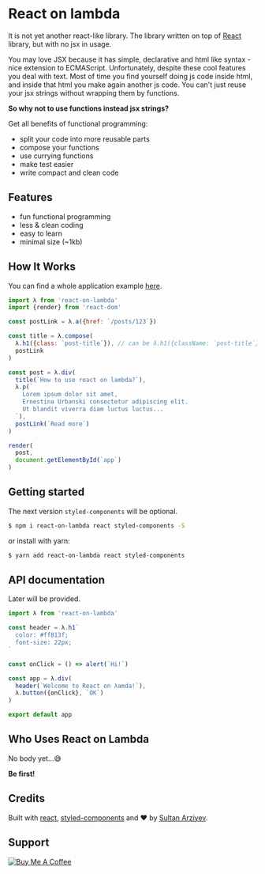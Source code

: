 # React on lambda

It is not yet another react-like library.
The library written on top of [React](https://github.com/facebook/react/) library, but with no jsx in usage.

You may love JSX because it has simple, declarative and html like syntax - nice extension to ECMAScript.
Unfortunately, despite these cool features you deal with text.
Most of time you find yourself doing js code inside html, and inside that html you make again another js code.
You can't just reuse your jsx strings without wrapping them by functions.

**So why not to use functions instead jsx strings?**

Get all benefits of functional programming:
 - split your code into more reusable parts
 - compose your functions
 - use currying functions
 - make test easier
 - write compact and clean code


## Features
- fun functional programming
- less & clean coding
- easy to learn
- minimal size (~1kb)



## How It Works

You can find a whole application example [here](https://github.com/sultan99/rol-usage).


```js
import λ from 'react-on-lambda'
import {render} from 'react-dom'

const postLink = λ.a({href: `/posts/123`})

const title = λ.compose(
  λ.h1({class: `post-title`}), // can be λ.h1({className: `post-title`})
  postLink
)

const post = λ.div(
  title(`How to use react on lambda?`),
  λ.p(`
    Lorem ipsum dolor sit amet,
    Ernestina Urbanski consectetur adipiscing elit.
    Ut blandit viverra diam luctus luctus...
  `),
  postLink(`Read more`)
)

render(
  post,
  document.getElementById(`app`)
)

```

## Getting started

The next version `styled-components` will be optional.

```sh
$ npm i react-on-lambda react styled-components -S
```

or install with yarn:

```sh
$ yarn add react-on-lambda react styled-components
```

## API documentation
Later will be provided.

```js
import λ from 'react-on-lambda'

const header = λ.h1`
  color: #ff813f;
  font-size: 22px;
`

const onClick = () => alert(`Hi!`)

const app = λ.div(
  header(`Welcome to React on λamda!`),
  λ.button({onClick}, `OK`)
)

export default app

```

## Who Uses React on Lambda

No body yet...😅

**Be first!**


## Credits
Built with [react](https://github.com/facebook/react/), [styled-components](https://www.styled-components.com/) and ❤︎ by [Sultan Arziyev](https://github.com/sultan99).


## Support
<a href="https://www.buymeacoffee.com/KGEzqayNQ" target="_blank">
  <img src="https://www.buymeacoffee.com/assets/img/guidelines/download-assets-sm-2.svg" alt="Buy Me A Coffee"/>
</a>
